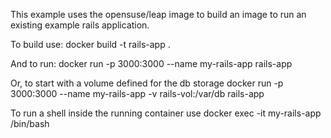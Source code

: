 This example uses the opensuse/leap image to build an image to run an existing example rails application.

To build use:
    docker build -t rails-app .

And to run:
    docker run -p 3000:3000 --name my-rails-app rails-app

Or, to start with a volume defined for the db storage
    docker run -p 3000:3000 --name my-rails-app -v rails-vol:/var/db rails-app

To run a shell inside the running container use
    docker exec -it my-rails-app /bin/bash
